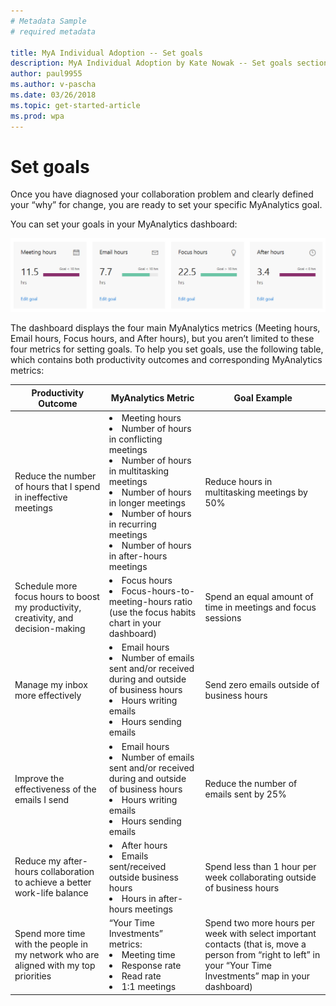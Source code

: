 ```yaml
---
# Metadata Sample
# required metadata

title: MyA Individual Adoption -- Set goals
description: MyA Individual Adoption by Kate Nowak -- Set goals section
author: paul9955
ms.author: v-pascha
ms.date: 03/26/2018
ms.topic: get-started-article
ms.prod: wpa
---
```


# Set goals

Once you have diagnosed your collaboration problem and clearly defined your “why” for change, you are ready to set your specific MyAnalytics goal.

You can set your goals in your MyAnalytics dashboard:

<img src="../../../Images/Adopt-indiv-6.PNG" alt="Edit your goals on the MyAnalytics dashboard">
  
The dashboard displays the four main MyAnalytics metrics (Meeting hours, Email hours, Focus hours, and After hours), but you aren’t limited to these four metrics for setting goals. To help you set goals, use the following table, which contains both productivity outcomes and corresponding MyAnalytics metrics: 

| Productivity Outcome	| MyAnalytics Metric  |	Goal Example |
| ------	| -----  |	----- |
| Reduce the number of hours that I spend in ineffective meetings |	<li>Meeting hours <li>Number of hours in conflicting meetings<li>Number of hours in multitasking meetings<li>Number of hours in longer meetings<li>Number of hours in recurring meetings<li>Number of hours in after-hours meetings | Reduce hours in multitasking meetings by 50% |
| Schedule more focus hours to boost my productivity, creativity, and decision-making | <li>Focus hours<li>Focus-hours-to-meeting-hours ratio (use the focus habits chart in your dashboard) |	Spend an equal amount of time in meetings and focus sessions |
Manage my inbox more effectively | <li>Email hours<li>Number of emails sent and/or received during and outside of business hours<li>Hours writing emails<li>Hours sending emails | Send zero emails outside of business hours |
Improve the effectiveness of the emails I send | <li>Email hours<li>Number of emails sent and/or received during and outside of business hours<li>Hours writing emails<li>Hours sending emails | Reduce the number of emails sent by 25% |
Reduce my after-hours collaboration to achieve a better work-life balance | <li>After hours<li>Emails sent/received outside business hours<li>Hours in after-hours meetings	| Spend less than 1 hour per week collaborating outside of business hours | 
Spend more time with the people in my network who are aligned with my top priorities | “Your Time Investments” metrics:<li>Meeting time <li>Response rate<li>Read rate<li>1:1 meetings | Spend two more hours per week with select important contacts (that is, move a person from “right to left” in your “Your Time Investments” map in your dashboard) | 
